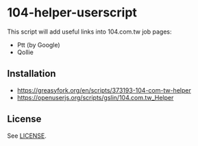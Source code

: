 # 104-helper-userscript

This script will add useful links into 104.com.tw job pages:

* Ptt (by Google)
* Qollie

## Installation

* https://greasyfork.org/en/scripts/373193-104-com-tw-helper
* https://openuserjs.org/scripts/gslin/104.com.tw_Helper

## License

See [LICENSE](LICENSE).
